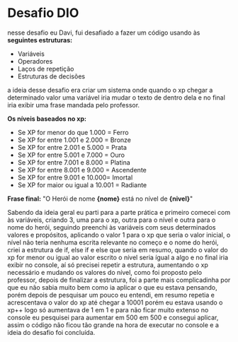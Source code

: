 # Desafio DIO 
nesse desafio eu Davi, fui desafiado a fazer um código usando às **seguintes estruturas:**
- Variáveis
- Operadores
- Laços de repetição
- Estruturas de decisões

a ideia desse desafio era criar um sistema onde quando o xp chegar a determinado valor uma variável iria mudar o texto de dentro dela e no final iria exibir uma frase
mandada pelo professor.

**Os níveis baseados no xp:**
- Se XP for menor do que 1.000 = Ferro
- Se XP for entre 1.001 e 2.000 = Bronze
- Se XP for entre 2.001 e 5.000 = Prata
- Se XP for entre 5.001 e 7.000 = Ouro
- Se XP for entre 7.001 e 8.000 = Platina
- Se XP for entre 8.001 e 9.000 = Ascendente
- Se XP for entre 9.001 e 10.000= Imortal
- Se XP for maior ou igual a 10.001 = Radiante

**Frase final:**
"O Herói de nome **{nome}** está no nível de **{nivel}**"

Sabendo da ideia geral eu parti para a parte prática e primeiro comecei com às variáveis, criando 3, uma para o xp, outra para o nível e outra para o nome do herói, seguindo preenchi às variáveis com seus determinados valores e propósitos, aplicando o valor 1 para o xp que seria o valor inicial, o nível não teria nenhuma escrita relevante no começo e o nome do herói, criei a estrutura de if, else if e else que seria em resumo, quando o valor do xp for menor ou igual ao valor escrito o nível seria ígual a algo e no final iria exibir no console, aí só precisei repetir a estrutura, aumentando o xp necessário e mudando os valores do nível, como foi proposto pelo professor, depois de finalizar a estrutura, foi a parte mais complicadinha por que eu não sabia muito bem como ia aplicar o que eu estava pensando, porém depois de pesquisar um pouco eu entendi, em resumo repetia e acrescentava o valor do xp até chegar a 10001 porém eu estava usando o xp++ logo só aumentava de 1 em 1 e para não ficar muito extenso no console eu pesquisei para aumentar em 500 em 500 e consegui aplicar, assim o código não ficou tão grande na hora de executar no console e a ideia do desafio foi concluída. 
